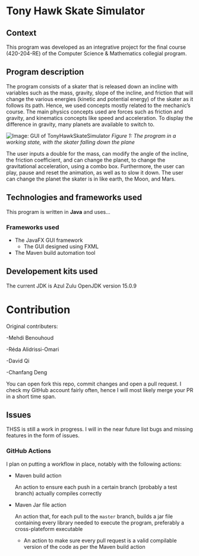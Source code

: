 # Tony Hawk Skate Simulator

## Context

This program was developed as an integrative project for the final course (420-204-RE) of the Computer Science & Mathematics collegial program.

## Program description

The program consists of a skater that is released down an incline with variables such as the mass,
gravity, slope of the incline, and friction that will change the various energies (kinetic and potential energy) of the skater as it follows its path. Hence, we used concepts mostly related to
the mechanic’s course. The main physics concepts used are forces such as friction and gravity,
and kinematics concepts like speed and acceleration. To display the difference in gravity, many
planets are available to switch to.

![Image: GUI of TonyHawkSkateSimulator](https://drive.google.com/uc?export=view&id=16EJoFRg-byruXqES6SnnaP_LYxcc2bCb)
*Figure 1: The program in a working state, with the skater falling down the plane*

The user inputs a double for the mass, can modify the angle of the incline, the friction
coefficient, and can change the planet, to change the gravitational acceleration, using a combo
box. Furthermore, the user can play, pause and reset the animation, as well as to slow it down.
The user can change the planet the skater is in like earth, the Moon, and Mars.

## Technologies and frameworks used

This program is written in **Java** and uses...

### Frameworks used

* The JavaFX GUI framework
    * The GUI designed using FXML
* The Maven build automation tool

## Developement kits used

The current JDK is Azul Zulu OpenJDK version 15.0.9

# Contribution

Original contributers:

-Mehdi Benouhoud

-Réda Alidrissi-Omari

-David Qi

-Chanfang Deng

You can open fork this repo, commit changes and open a pull request. I check my GitHub account fairly often, hence I will most likely merge your PR in a short time span.

## Issues

THSS is still a work in progress. I will in the near future list bugs and missing features in the form of issues.

### GitHub Actions

I plan on putting a workflow in place, notably with the following actions:
* Maven build action

    An action to ensure each push in a certain branch (probably a test branch) actually compiles correctly
* Maven Jar file action

    An action that, for each pull to the `master` branch, builds a jar file containing every library needed to execute the program, preferably a cross-plateform executable
    * An action to make sure every pull request is a valid compilable version of the code as per the Maven build action


